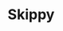 ---
description: "A project that revamps a struggling brand's online presence with creative tweets and campaigns for Twitter, Instagram, Snapchat, and Facebook."
resources:
  - src: "assets/cover.jpg"
    title: "Cover for Skippy"
title: "Skippy"
weight: 1
---